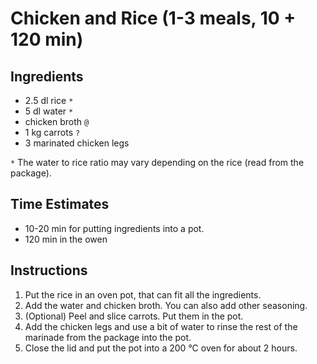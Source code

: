 # Chicken and Rice (1-3 meals, 10 + 120 min)

## Ingredients
* 2.5 dl rice `*`
* 5 dl water `*`
* chicken broth `@`
* 1 kg carrots `?`
* 3 marinated chicken legs

`*` The water to rice ratio may vary depending on the rice (read from the package).

## Time Estimates
* 10-20 min for putting ingredients into a pot.
* 120 min in the owen

## Instructions
1. Put the rice in an oven pot, that can fit all the ingredients.
2. Add the water and chicken broth. You can also add other seasoning.
3. (Optional) Peel and slice carrots. Put them in the pot.
4. Add the chicken legs and use a bit of water to rinse the rest of the marinade from the package into the pot.
5. Close the lid and put the pot into a 200 °C oven for about 2 hours.

